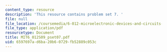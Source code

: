 ```yaml
---
content_type: resource
description: 'This resource contains problem set 7. '
file: null
file_location: /coursemedia/6-012-microelectronic-devices-and-circuits-spring-2009/6597697ad6ba20b60729fb52889c053c_MIT6_012S09_pset07.pdf
file_type: application/pdf
resourcetype: Document
title: MIT6_012S09_pset07.pdf
uid: 6597697a-d6ba-20b6-0729-fb52889c053c
---
```


